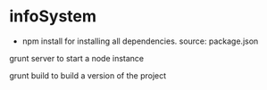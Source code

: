 # infoSystem

- npm install 
for installing all dependencies. source: package.json

grunt server
to start a node instance

grunt build 
to build a version of the project